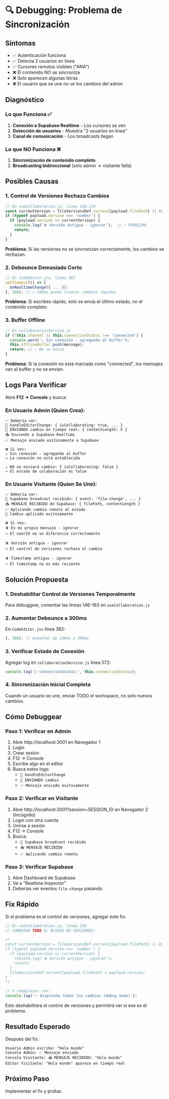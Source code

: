 # 🔍 Debugging: Problema de Sincronización

## Síntomas
- ✅ Autenticación funciona
- ✅ Detecta 2 usuarios en línea
- ✅ Cursores remotos visibles ("ANA")
- ❌ El contenido NO se sincroniza
- ❌ Solo aparecen algunas letras
- ❌ El usuario que se une no ve los cambios del admin

## Diagnóstico

### Lo que Funciona ✅
1. **Conexión a Supabase Realtime** - Los cursores se ven
2. **Detección de usuarios** - Muestra "2 usuarios en línea"
3. **Canal de comunicación** - Los broadcasts llegan

### Lo que NO Funciona ❌
1. **Sincronización de contenido completo**
2. **Broadcasting bidireccional** (solo admin → visitante falla)

## Posibles Causas

### 1. Control de Versiones Rechaza Cambios
```javascript
// En useCollaboration.js, línea 146-154
const currentVersion = fileVersionsRef.current[payload.filePath] || 0;
if (typeof payload.version === 'number') {
  if (payload.version <= currentVersion) {
    console.log('⏸️ Versión antigua - ignorar');  // ← PROBLEMA
    return;
  }
}
```

**Problema**: Si las versiones no se sincronizan correctamente, los cambios se rechazan.

### 2. Debounce Demasiado Corto
```javascript
// En CodeEditor.jsx, línea 382
setTimeout(() => {
  onRealtimeChange({ ... });
}, 100); // ← 100ms puede truncar cambios rápidos
```

**Problema**: Si escribes rápido, solo se envía el último estado, no el contenido completo.

### 3. Buffer Offline
```javascript
// En collaborationService.js
if (!this.channel || this.connectionStatus !== 'connected') {
  console.warn('⚠️ Sin conexión - agregando al buffer');
  this.offlineBuffer.push(message);
  return; // ← No se envía
}
```

**Problema**: Si la conexión no está marcada como "connected", los mensajes van al buffer y no se envían.

## Logs Para Verificar

Abre **F12 → Console** y busca:

### En Usuario Admin (Quien Crea):
```
✅ Debería ver:
📝 handleEditorChange: { isCollaborating: true, ... }
📡 ENVIANDO cambio en tiempo real: { contentLength: X }
📤 Enviando a Supabase Realtime
✅ Mensaje enviado exitosamente a Supabase

❌ Si ves:
⚠️ Sin conexión - agregando al buffer
→ La conexión no está establecida

⚠️ NO se enviará cambio: { isCollaborating: false }
→ El estado de colaboración es false
```

### En Usuario Visitante (Quien Se Une):
```
✅ Debería ver:
🎯 Supabase broadcast recibido: { event: 'file-change', ... }
📥 MENSAJE RECIBIDO de Supabase: { filePath, contentLength }
✅ Aplicando cambio remoto al estado
🎉 Cambio aplicado exitosamente

❌ Si ves:
⏸️ Es mi propio mensaje - ignorar
→ El userId no se diferencia correctamente

⏸️ Versión antigua - ignorar
→ El control de versiones rechaza el cambio

⏸️ Timestamp antiguo - ignorar
→ El timestamp no es más reciente
```

## Solución Propuesta

### 1. Deshabilitar Control de Versiones Temporalmente
Para debuggear, comentar las líneas 146-163 en `useCollaboration.js`

### 2. Aumentar Debounce a 300ms
En `CodeEditor.jsx` línea 382:
```javascript
}, 300); // Aumentar de 100ms a 300ms
```

### 3. Verificar Estado de Conexión
Agregar log en `collaborationService.js` línea 572:
```javascript
console.log('🔌 connectionStatus:', this.connectionStatus);
```

### 4. Sincronización Inicial Completa
Cuando un usuario se une, enviar TODO el workspace, no solo nuevos cambios.

## Cómo Debuggear

### Paso 1: Verificar en Admin
1. Abre http://localhost:3001 en Navegador 1
2. Login
3. Crear sesión
4. F12 → Console
5. Escribe algo en el editor
6. Busca estos logs:
   - `📝 handleEditorChange`
   - `📡 ENVIANDO cambio`
   - `✅ Mensaje enviado exitosamente`

### Paso 2: Verificar en Visitante
1. Abre http://localhost:3001?session=SESSION_ID en Navegador 2 (Incógnito)
2. Login con otra cuenta
3. Unirse a sesión
4. F12 → Console
5. Busca:
   - `🎯 Supabase broadcast recibido`
   - `📥 MENSAJE RECIBIDO`
   - `✅ Aplicando cambio remoto`

### Paso 3: Verificar Supabase
1. Abre Dashboard de Supabase
2. Ve a "Realtime Inspector"
3. Deberías ver eventos `file-change` pasando

## Fix Rápido

Si el problema es el control de versiones, agregar este fix:

```javascript
// En useCollaboration.js, línea 146
// COMENTAR TODO EL BLOQUE DE VERSIONES:

/*
const currentVersion = fileVersionsRef.current[payload.filePath] || 0;
if (typeof payload.version === 'number') {
  if (payload.version <= currentVersion) {
    console.log('⏸️ Versión antigua - ignorar');
    return;
  }
  fileVersionsRef.current[payload.filePath] = payload.version;
}
*/

// Y reemplazar con:
console.log('✅ Aceptando todos los cambios (debug mode)');
```

Esto deshabilitará el control de versiones y permitirá ver si ese es el problema.

## Resultado Esperado

Después del fix:
```
Usuario Admin escribe: "Hola mundo"
Console Admin: ✅ Mensaje enviado
Console Visitante: 📥 MENSAJE RECIBIDO: "Hola mundo"
Editor Visitante: "Hola mundo" aparece en tiempo real
```

## Próximo Paso

Implementar el fix y probar.
